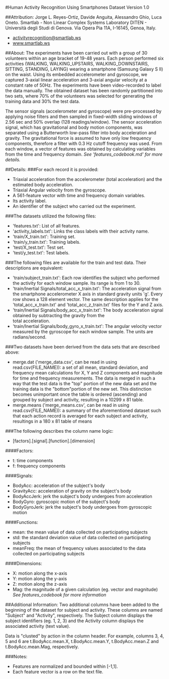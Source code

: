 #Human Activity Recognition Using Smartphones Dataset
Version 1.0

##Attribution:
Jorge L. Reyes-Ortiz, Davide Anguita, Alessandro Ghio, Luca Oneto.
Smartlab - Non Linear Complex Systems Laboratory
DITEN - Università degli Studi di Genova.
Via Opera Pia 11A, I-16145, Genoa, Italy.
- activityrecognition@smartlab.ws
- www.smartlab.ws

##About:
The experiments have been carried out with a group of 30 volunteers within an age bracket of 19-48 years. Each person performed 
six activities (WALKING, WALKING_UPSTAIRS, WALKING_DOWNSTAIRS, SITTING, STANDING, LAYING) wearing a smartphone (Samsung Galaxy 
S II) on the waist. Using its embedded accelerometer and gyroscope, we captured 3-axial linear acceleration and 3-axial 
angular velocity at a constant rate of 50Hz. The experiments have been video-recorded to label the data manually. The obtained 
dataset has been randomly partitioned into two sets, where 70% of the volunteers was selected for generating the training data 
and 30% the test data. 

The sensor signals (accelerometer and gyroscope) were pre-processed by applying noise filters and then sampled in fixed-width 
sliding windows of 2.56 sec and 50% overlap (128 readings/window). The sensor acceleration signal, which has gravitational and 
body motion components, was separated using a Butterworth low-pass filter into body acceleration and gravity. The gravitational 
force is assumed to have only low frequency components, therefore a filter with 0.3 Hz cutoff frequency was used. From each 
window, a vector of features was obtained by calculating variables from the time and frequency domain. 
*See 'features_codebook.md' for more details.*

##Details:
###For each record it is provided:
- Triaxial acceleration from the accelerometer (total acceleration) and the estimated body acceleration.
- Triaxial Angular velocity from the gyroscope. 
- A 561-feature vector with time and frequency domain variables. 
- Its activity label. 
- An identifier of the subject who carried out the experiment.

###The datasets utilized the following files:
- 'features.txt': List of all features.
- 'activity_labels.txt': Links the class labels with their activity name.
- 'train/X_train.txt': Training set.
- 'train/y_train.txt': Training labels.
- 'test/X_test.txt': Test set.
- 'test/y_test.txt': Test labels.

###The following files are available for the train and test data. Their descriptions are equivalent:
- 'train/subject_train.txt': Each row identifies the subject who performed the activity for each window sample. Its range is 
from 1 to 30. 
- 'train/Inertial Signals/total_acc_x_train.txt': The acceleration signal from the smartphone accelerometer X axis in standard 
gravity units 'g'. Every row shows a 128 element vector. The same description applies for the 'total_acc_x_train.txt' and 
'total_acc_z_train.txt' files for the Y and Z axis.
- 'train/Inertial Signals/body_acc_x_train.txt': The body acceleration signal obtained by subtracting the gravity from the 	
total acceleration. 
- 'train/Inertial Signals/body_gyro_x_train.txt': The angular velocity vector measured by the gyroscope for each window 
sample. The units are radians/second. 

###Two datasets have been derived from the data sets that are described above:
-  merge.dat ('merge_data.csv', can be read in using read.csv(FILE_NAME)): a set of all mean, standard deviation, and frequency 
mean calculations for X, Y and Z components and magnitude for time and frequency measurements. The data is merged in such a way
that the test data is the "top" portion of the new data set and the training data is the "bottom"portion of the new set. This 
distinction becomes unimportant once the table is ordered (ascending) and grouped by subject and activity, resulting in a 10299 
x 81 table.
-  merge.means ('merge_means.csv', can be read in using read.csv(FILE_NAME)): a summary of the aforementioned dataset such that 
each action record is averaged for each subject and activity, resultings in a 180 x 81 table of means

###The following describes the column name logic:
-  [factors].[signal].[function].[dimension]

####Factors:
-  t: time components
-  f: frequency components

####Signals:
-  BodyAcc: acceleration of the subject's body
-  GravityAcc: acceleration of gravity on the subject's body
-  BodyAccJerk: jerk the subject's body undergoes from acceleration
-  BodyGyro: gyroscopic motion of the subject's body
-  BodyGyroJerk: jerk the subject's body undergoes from gyroscopic motion

####Functions:
-  mean: the mean value of data collected on participating subjects
-  std: the standard deviation value of data collected on participating subjects
-  meanFreq: the mean of frequency values associated to the data collected on participating subjects

####Dimensions:
-  X: motion along the x-axis
-  Y: motion along the y-axis
-  Z: motion along the z-axis
-  Mag: the magnitude of a given calculation (eg. vector and magnitude)
*See features_codebook for more information*

##Additional Information:
Two additional columns have been added to the beginning of the dataset for subject and activity. These columns are named 
"Subject" and "Activity", respectively. The Subject column displays the subject identifiers (eg. 1, 2, 3) and the Activity 
column displays the associated activity (text value).

Data is "clusted" by action in the column header. For example, columns 3, 4, 5 and 6 are t.BodyAcc.mean.X, t.BodyAcc.mean.Y, 
t.BodyAcc.mean.Z and t.BodyAcc.mean.Mag, respectively.

###Notes: 
- Features are normalized and bounded within [-1,1].
- Each feature vector is a row on the text file.
